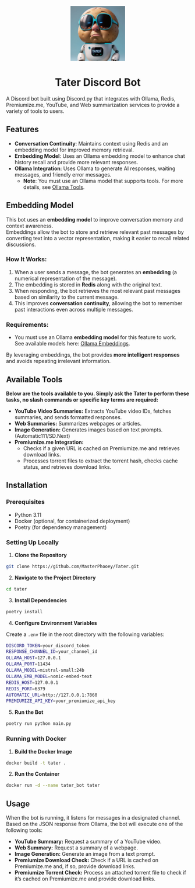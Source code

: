 <div align="center"> <img src="https://raw.githubusercontent.com/MasterPhooey/Tater/refs/heads/main/tater.png" alt="Tater Discord Bot" width="150"/> <h1>Tater Discord Bot</h1> </div>

A Discord bot built using Discord.py that integrates with Ollama, Redis, Premiumize.me, YouTube, and Web summarization services to provide a variety of tools to users.

## Features

- **Conversation Continuity**: Maintains context using Redis and an embedding model for improved memory retrieval.
- **Embedding Model**: Uses an Ollama embedding model to enhance chat history recall and provide more relevant responses.
- **Ollama Integration**: Uses Ollama to generate AI responses, waiting messages, and friendly error messages.
  - **Note**: You must use an Ollama model that supports tools. For more details, see [Ollama Tools](#).

## Embedding Model

This bot uses an **embedding model** to improve conversation memory and context awareness.  
Embeddings allow the bot to store and retrieve relevant past messages by converting text into a vector representation, making it easier to recall related discussions.

### How It Works:
1. When a user sends a message, the bot generates an **embedding** (a numerical representation of the message).
2. The embedding is stored in **Redis** along with the original text.
3. When responding, the bot retrieves the most relevant past messages based on similarity to the current message.
4. This improves **conversation continuity**, allowing the bot to remember past interactions even across multiple messages.

### Requirements:
- You must use an Ollama **embedding model** for this feature to work.  
  See available models here: [Ollama Embeddings](https://ollama.com/search?c=embedding).

By leveraging embeddings, the bot provides **more intelligent responses** and avoids repeating irrelevant information.

## Available Tools

**Below are the tools available to you. Simply ask the Tater to perform these tasks, no slash commands or specific key terms are required:**

- **YouTube Video Summaries:** Extracts YouTube video IDs, fetches summaries, and sends formatted responses.
- **Web Summaries:** Summarizes webpages or articles.
- **Image Generation:** Generates images based on text prompts. (Automatic111/SD.Next)
- **Premiumize.me Integration:**
  - Checks if a given URL is cached on Premiumize.me and retrieves download links.
  - Processes torrent files to extract the torrent hash, checks cache status, and retrieves download links.



## Installation

### Prerequisites
- Python 3.11
- Docker (optional, for containerized deployment)
- Poetry (for dependency management)

### Setting Up Locally

1. **Clone the Repository**

```bash
git clone https://github.com/MasterPhooey/Tater.git
```

2. **Navigate to the Project Directory**

```bash
cd tater
```

3. **Install Dependencies**

```bash
poetry install
```

4. **Configure Environment Variables**

Create a `.env` file in the root directory with the following variables:

```bash
DISCORD_TOKEN=your_discord_token
RESPONSE_CHANNEL_ID=your_channel_id
OLLAMA_HOST=127.0.0.1
OLLAMA_PORT=11434
OLLAMA_MODEL=mistral-small:24b
OLLAMA_EMB_MODEL=nomic-embed-text
REDIS_HOST=127.0.0.1
REDIS_PORT=6379
AUTOMATIC_URL=http://127.0.0.1:7860
PREMIUMIZE_API_KEY=your_premiumize_api_key
```

5. **Run the Bot**

```bash
poetry run python main.py
```

### Running with Docker

1. **Build the Docker Image**

```bash
docker build -t tater .
```

2. **Run the Container**

```bash
docker run -d --name tater_bot tater
```

## Usage

When the bot is running, it listens for messages in a designated channel. Based on the JSON response from Ollama, the bot will execute one of the following tools:

- **YouTube Summary:** Request a summary of a YouTube video.
- **Web Summary:** Request a summary of a webpage.
- **Image Generation:** Generate an image from a text prompt.
- **Premiumize Download Check:** Check if a URL is cached on Premiumize.me and, if so, provide download links.
- **Premiumize Torrent Check:** Process an attached torrent file to check if it’s cached on Premiumize.me and provide download links.
